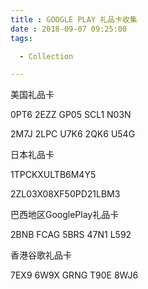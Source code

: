 ```yaml
---
title : GOOGLE PLAY 礼品卡收集
date : 2018-09-07 09:25:00
tags:

  - Collection

---
```




美国礼品卡

0PT6 2EZZ GP05 SCL1 N03N

2M7J 2LPC U7K6 2QK6 U54G

日本礼品卡

1TPCKXULTB6M4Y5

2ZL03X08XF50PD21LBM3

巴西地区GooglePlay礼品卡

2BNB FCAG 5BRS 47N1 L592

香港谷歌礼品卡

7EX9 6W9X GRNG T90E 8WJ6